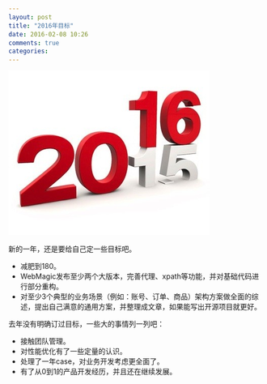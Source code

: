```yaml
---
layout: post
title: "2016年目标"
date: 2016-02-08 10:26
comments: true
categories: 
---
```

![2016](/images/posts/2015_16.jpg)

新的一年，还是要给自己定一些目标吧。

* 减肥到180。
* WebMagic发布至少两个大版本，完善代理、xpath等功能，并对基础代码进行部分重构。
* 对至少3个典型的业务场景（例如：账号、订单、商品）架构方案做全面的综述，提出自己满意的通用方案，并整理成文章，如果能写出开源项目就更好。

去年没有明确订过目标，一些大的事情列一列吧：

* 接触团队管理。
* 对性能优化有了一些定量的认识。
* 处理了一年case，对业务开发考虑更全面了。
* 有了从0到1的产品开发经历，并且还在继续发展。